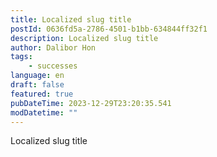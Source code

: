 ```yaml
---
title: Localized slug title
postId: 0636fd5a-2786-4501-b1bb-634844ff32f1
description: Localized slug title
author: Dalibor Hon
tags:
    - successes
language: en
draft: false
featured: true
pubDateTime: 2023-12-29T23:20:35.541
modDatetime: ""
---
```


Localized slug title
